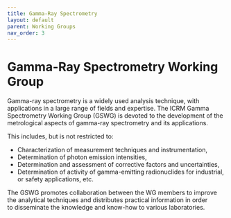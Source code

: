 ```yaml
---
title: Gamma-Ray Spectrometry
layout: default
parent: Working Groups
nav_order: 3
---
```


# Gamma-Ray Spectrometry Working Group

Gamma-ray spectrometry is a widely used analysis technique, with applications in
a large range of fields and expertise. The ICRM Gamma Spectrometry Working Group
(GSWG) is devoted to the development of the metrological aspects of gamma-ray
spectrometry and its applications.

This includes, but is not restricted to:

- Characterization of measurement techniques and instrumentation,
- Determination of photon emission intensities,
- Determination and assessment of corrective factors and uncertainties,
- Determination of activity of gamma-emitting radionuclides for industrial, or
  safety applications, etc.

The GSWG promotes collaboration between the WG members to improve the analytical
techniques and distributes practical information in order to disseminate the
knowledge and know-how to various laboratories.
